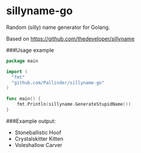 sillyname-go
============

Random (silly) name generator for Golang. 

Based on https://github.com/thedeveloper/sillyname

###Usage example

```go
package main

import (
  "fmt"
  "github.com/Pallinder/sillyname-go"
)

func main() {
	fmt.Println(sillyname.GenerateStupidName())
}
```
###Example output:
* Stoneballistic Hoof
* Crystalskitter Kitten
* Voleshallow Carver
